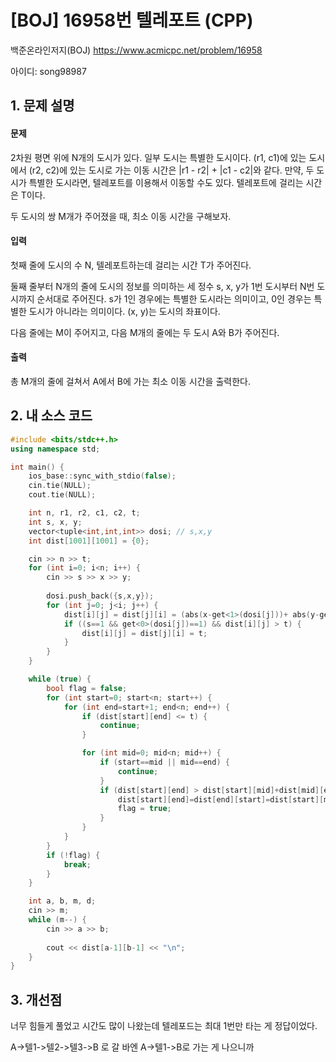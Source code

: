 # [BOJ] 16958번 텔레포트 (CPP)


백준온라인저지(BOJ) https://www.acmicpc.net/problem/16958


아이디: song98987


## 1. 문제 설명

#### 문제
2차원 평면 위에 N개의 도시가 있다. 일부 도시는 특별한 도시이다. (r1, c1)에 있는 도시에서 (r2, c2)에 있는 도시로 가는 이동 시간은 |r1 - r2| + |c1 - c2|와 같다. 만약, 두 도시가 특별한 도시라면, 텔레포트를 이용해서 이동할 수도 있다. 텔레포트에 걸리는 시간은 T이다.

두 도시의 쌍 M개가 주어졌을 때, 최소 이동 시간을 구해보자.

#### 입력
첫째 줄에 도시의 수 N, 텔레포트하는데 걸리는 시간 T가 주어진다.

둘째 줄부터 N개의 줄에 도시의 정보를 의미하는 세 정수 s, x, y가 1번 도시부터 N번 도시까지 순서대로 주어진다. s가 1인 경우에는 특별한 도시라는 의미이고, 0인 경우는 특별한 도시가 아니라는 의미이다. (x, y)는 도시의 좌표이다.

다음 줄에는 M이 주어지고, 다음 M개의 줄에는 두 도시 A와 B가 주어진다. 

#### 출력
총 M개의 줄에 걸쳐서 A에서 B에 가는 최소 이동 시간을 출력한다.

## 2. 내 소스 코드

```c++
#include <bits/stdc++.h>
using namespace std;

int main() {
    ios_base::sync_with_stdio(false);
    cin.tie(NULL);
    cout.tie(NULL);

    int n, r1, r2, c1, c2, t;
    int s, x, y;
    vector<tuple<int,int,int>> dosi; // s,x,y
    int dist[1001][1001] = {0};

    cin >> n >> t;
    for (int i=0; i<n; i++) {
        cin >> s >> x >> y;
        
        dosi.push_back({s,x,y});
        for (int j=0; j<i; j++) {
            dist[i][j] = dist[j][i] = (abs(x-get<1>(dosi[j]))+ abs(y-get<2>(dosi[j])));
            if ((s==1 && get<0>(dosi[j])==1) && dist[i][j] > t) {
                dist[i][j] = dist[j][i] = t;
            }
        }
    }

    while (true) {
        bool flag = false;
        for (int start=0; start<n; start++) {
            for (int end=start+1; end<n; end++) {
                if (dist[start][end] <= t) {
                    continue;
                }

                for (int mid=0; mid<n; mid++) {
                    if (start==mid || mid==end) {
                        continue;
                    }
                    if (dist[start][end] > dist[start][mid]+dist[mid][end]) {
                        dist[start][end]=dist[end][start]=dist[start][mid]+dist[mid][end];
                        flag = true;
                    }
                }
            }
        }
        if (!flag) {
            break;
        }
    }

    int a, b, m, d;
    cin >> m;
    while (m--) {
        cin >> a >> b;
        
        cout << dist[a-1][b-1] << "\n";
    }
}
```

## 3. 개선점

너무 힘들게 풀었고 시간도 많이 나왔는데 텔레포드는 최대 1번만 타는 게 정답이었다.

A->텔1->텔2->텔3->B 로 갈 바엔 A->텔1->B로 가는 게 나으니까